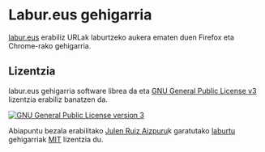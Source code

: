# Labur.eus gehigarria

[labur.eus](https://labur.eus) erabiliz URLak laburtzeko aukera ematen duen Firefox eta Chrome-rako gehigarria.

## Lizentzia

labur.eus gehigarria software librea da eta [GNU General Public License v3](http://www.gnu.org/licenses/gpl.html) lizentzia erabiliz banatzen da.

<a rel="license" href="http://www.gnu.org/licenses/gpl.html"><img alt="GNU General Public License version 3" style="border-width:0" src="http://www.gnu.org/graphics/gplv3-127x51.png" /></a>

Abiapuntu bezala erabilitako [Julen Ruiz Aizpuru](https://github.com/julen)k garatutako [laburtu](https://github.com/julen/laburtu) gehigarriak [MIT](https://github.com/puntuEUS/labur-eus-gehigarria/blob/master/LICENSE-MIT) lizentzia du.
